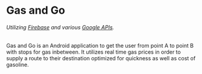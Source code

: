 # Gas and Go

###### Utilizing [Firebase](https://firebase.google.com/) and various [Google APIs](https://developers.google.com/maps/get-started/).

Gas and Go is an Android application to get the user from point A to point B with stops for gas inbetween. It utilizes real time gas prices in order to supply a route to their destination optimized for quickness as well as cost of gasoline.
